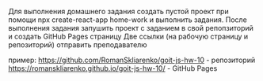 Для выполнения домашнего задания создать пустой проект при помощи npx create-react-app home-work и выполнить задания.
После выполнения задания запушить проект с заданием в свой репопзиторий и создать GitHub Pages страницу
Две  ссылки  (на рабочую страницу и репозиторий) отправить преподавателю

пример:
https://github.com/RomanSkliarenko/goit-js-hw-10 - репозиторий
https://romanskliarenko.github.io/goit-js-hw-10/ - GitHub Pages